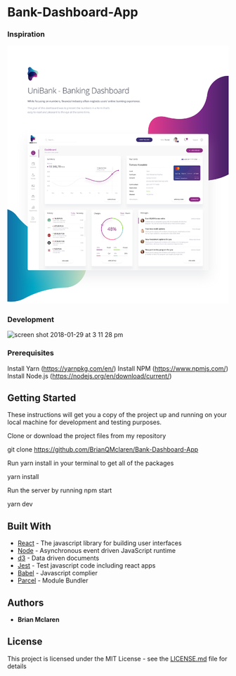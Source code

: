 # Bank-Dashboard-App

### Inspiration

![screen shot 2019-05-02 at 2 53 48 pm](client/public/img/dashboard.png)

### Development

![screen shot 2018-01-29 at 3 11 28 pm](https://user-images.githubusercontent.com/19230394/35532067-f07f2e12-0506-11e8-869a-4079f913a1dc.png)

### Prerequisites

Install Yarn (https://yarnpkg.com/en/)
Install NPM (https://www.npmjs.com/) Install Node.js
(https://nodejs.org/en/download/current/)

## Getting Started

These instructions will get you a copy of the project up and running on your
local machine for development and testing purposes.

Clone or download the project files from my repository

git clone https://github.com/BrianQMclaren/Bank-Dashboard-App

Run yarn install in your terminal to get all of the packages

yarn install

Run the server by running npm start

yarn dev

## Built With

- [React](https://reactjs.org/docs/hello-world.html) - The javascript library
  for building user interfaces
- [Node](https://nodejs.org/en/about/) - Asynchronous event driven JavaScript
  runtime
- [d3](https://d3js.org/) - Data driven documents
- [Jest](https://facebook.github.io/jest/) - Test javascript code including
  react apps
- [Babel](http://babeljs.io/) - Javascript complier
- [Parcel](https://parceljs.org/) - Module Bundler

## Authors

- **Brian Mclaren**

## License

This project is licensed under the MIT License - see the
[LICENSE.md](LICENSE.md) file for details
